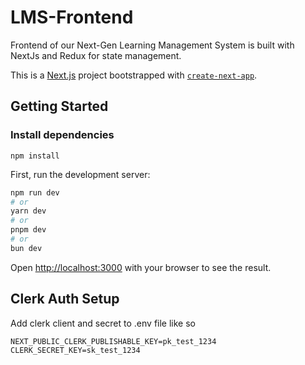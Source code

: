 # LMS-Frontend
Frontend of our Next-Gen Learning Management System is built with NextJs and Redux for state management.

This is a [Next.js](https://nextjs.org) project bootstrapped with [`create-next-app`](https://nextjs.org/docs/app/api-reference/cli/create-next-app).

## Getting Started

### Install dependencies

```
npm install
```

First, run the development server:

```bash
npm run dev
# or
yarn dev
# or
pnpm dev
# or
bun dev
```

Open [http://localhost:3000](http://localhost:3000) with your browser to see the result.

## Clerk Auth Setup
Add clerk client and secret to .env file like so 
```
NEXT_PUBLIC_CLERK_PUBLISHABLE_KEY=pk_test_1234
CLERK_SECRET_KEY=sk_test_1234
```
